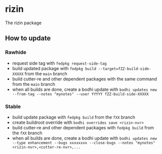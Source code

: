 # rizin

The rizin package

## How to update

### Rawhide
* request side tag with `fedpkg request-side-tag`
* build updated package with `fedpkg build --target=fZZ-build-side-XXXXX` from the `main` branch
* build cutter-re and other dependent packages with the same command from the `main` branch
* when all builds are done, create a bodhi update with `bodhi updates new --from-tag --notes "mynotes" --user YYYYY fZZ-build-side-XXXXX`

### Stable
* build update package with `fedpkg build` from the `fXX` branch
* create buildroot override with `bodhi overrides save <rizin-nvr>`
* build cutter-re and other dependent packages with `fedpkg build` from the `fXX` branch
* when all builds are done, create a bodhi update with `bodhi updates new --type enhancement --bugs xxxxxxxx --close-bugs --notes "mynotes" <rizin-nvr>,<cutter-re-nvr>,...`
